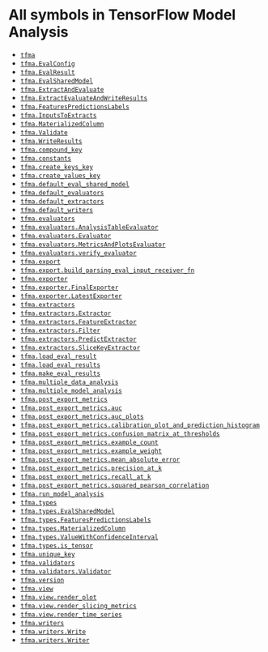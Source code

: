 # All symbols in TensorFlow Model Analysis

*  <a href="./tfma.md"><code>tfma</code></a>
*  <a href="./tfma/EvalConfig.md"><code>tfma.EvalConfig</code></a>
*  <a href="./tfma/EvalResult.md"><code>tfma.EvalResult</code></a>
*  <a href="./tfma/types/EvalSharedModel.md"><code>tfma.EvalSharedModel</code></a>
*  <a href="./tfma/ExtractAndEvaluate.md"><code>tfma.ExtractAndEvaluate</code></a>
*  <a href="./tfma/ExtractEvaluateAndWriteResults.md"><code>tfma.ExtractEvaluateAndWriteResults</code></a>
*  <a href="./tfma/types/FeaturesPredictionsLabels.md"><code>tfma.FeaturesPredictionsLabels</code></a>
*  <a href="./tfma/InputsToExtracts.md"><code>tfma.InputsToExtracts</code></a>
*  <a href="./tfma/types/MaterializedColumn.md"><code>tfma.MaterializedColumn</code></a>
*  <a href="./tfma/Validate.md"><code>tfma.Validate</code></a>
*  <a href="./tfma/WriteResults.md"><code>tfma.WriteResults</code></a>
*  <a href="./tfma/compound_key.md"><code>tfma.compound_key</code></a>
*  <a href="./tfma/constants.md"><code>tfma.constants</code></a>
*  <a href="./tfma/create_keys_key.md"><code>tfma.create_keys_key</code></a>
*  <a href="./tfma/create_values_key.md"><code>tfma.create_values_key</code></a>
*  <a href="./tfma/default_eval_shared_model.md"><code>tfma.default_eval_shared_model</code></a>
*  <a href="./tfma/default_evaluators.md"><code>tfma.default_evaluators</code></a>
*  <a href="./tfma/default_extractors.md"><code>tfma.default_extractors</code></a>
*  <a href="./tfma/default_writers.md"><code>tfma.default_writers</code></a>
*  <a href="./tfma/evaluators.md"><code>tfma.evaluators</code></a>
*  <a href="./tfma/evaluators/AnalysisTableEvaluator.md"><code>tfma.evaluators.AnalysisTableEvaluator</code></a>
*  <a href="./tfma/evaluators/Evaluator.md"><code>tfma.evaluators.Evaluator</code></a>
*  <a href="./tfma/evaluators/MetricsAndPlotsEvaluator.md"><code>tfma.evaluators.MetricsAndPlotsEvaluator</code></a>
*  <a href="./tfma/evaluators/verify_evaluator.md"><code>tfma.evaluators.verify_evaluator</code></a>
*  <a href="./tfma/export.md"><code>tfma.export</code></a>
*  <a href="./tfma/export/build_parsing_eval_input_receiver_fn.md"><code>tfma.export.build_parsing_eval_input_receiver_fn</code></a>
*  <a href="./tfma/exporter.md"><code>tfma.exporter</code></a>
*  <a href="./tfma/exporter/FinalExporter.md"><code>tfma.exporter.FinalExporter</code></a>
*  <a href="./tfma/exporter/LatestExporter.md"><code>tfma.exporter.LatestExporter</code></a>
*  <a href="./tfma/extractors.md"><code>tfma.extractors</code></a>
*  <a href="./tfma/extractors/Extractor.md"><code>tfma.extractors.Extractor</code></a>
*  <a href="./tfma/extractors/FeatureExtractor.md"><code>tfma.extractors.FeatureExtractor</code></a>
*  <a href="./tfma/extractors/Filter.md"><code>tfma.extractors.Filter</code></a>
*  <a href="./tfma/extractors/PredictExtractor.md"><code>tfma.extractors.PredictExtractor</code></a>
*  <a href="./tfma/extractors/SliceKeyExtractor.md"><code>tfma.extractors.SliceKeyExtractor</code></a>
*  <a href="./tfma/load_eval_result.md"><code>tfma.load_eval_result</code></a>
*  <a href="./tfma/load_eval_results.md"><code>tfma.load_eval_results</code></a>
*  <a href="./tfma/make_eval_results.md"><code>tfma.make_eval_results</code></a>
*  <a href="./tfma/multiple_data_analysis.md"><code>tfma.multiple_data_analysis</code></a>
*  <a href="./tfma/multiple_model_analysis.md"><code>tfma.multiple_model_analysis</code></a>
*  <a href="./tfma/post_export_metrics.md"><code>tfma.post_export_metrics</code></a>
*  <a href="./tfma/post_export_metrics/auc.md"><code>tfma.post_export_metrics.auc</code></a>
*  <a href="./tfma/post_export_metrics/auc_plots.md"><code>tfma.post_export_metrics.auc_plots</code></a>
*  <a href="./tfma/post_export_metrics/calibration_plot_and_prediction_histogram.md"><code>tfma.post_export_metrics.calibration_plot_and_prediction_histogram</code></a>
*  <a href="./tfma/post_export_metrics/confusion_matrix_at_thresholds.md"><code>tfma.post_export_metrics.confusion_matrix_at_thresholds</code></a>
*  <a href="./tfma/post_export_metrics/example_count.md"><code>tfma.post_export_metrics.example_count</code></a>
*  <a href="./tfma/post_export_metrics/example_weight.md"><code>tfma.post_export_metrics.example_weight</code></a>
*  <a href="./tfma/post_export_metrics/mean_absolute_error.md"><code>tfma.post_export_metrics.mean_absolute_error</code></a>
*  <a href="./tfma/post_export_metrics/precision_at_k.md"><code>tfma.post_export_metrics.precision_at_k</code></a>
*  <a href="./tfma/post_export_metrics/recall_at_k.md"><code>tfma.post_export_metrics.recall_at_k</code></a>
*  <a href="./tfma/post_export_metrics/squared_pearson_correlation.md"><code>tfma.post_export_metrics.squared_pearson_correlation</code></a>
*  <a href="./tfma/run_model_analysis.md"><code>tfma.run_model_analysis</code></a>
*  <a href="./tfma/types.md"><code>tfma.types</code></a>
*  <a href="./tfma/types/EvalSharedModel.md"><code>tfma.types.EvalSharedModel</code></a>
*  <a href="./tfma/types/FeaturesPredictionsLabels.md"><code>tfma.types.FeaturesPredictionsLabels</code></a>
*  <a href="./tfma/types/MaterializedColumn.md"><code>tfma.types.MaterializedColumn</code></a>
*  <a href="./tfma/types/ValueWithConfidenceInterval.md"><code>tfma.types.ValueWithConfidenceInterval</code></a>
*  <a href="./tfma/types/is_tensor.md"><code>tfma.types.is_tensor</code></a>
*  <a href="./tfma/unique_key.md"><code>tfma.unique_key</code></a>
*  <a href="./tfma/validators.md"><code>tfma.validators</code></a>
*  <a href="./tfma/validators/Validator.md"><code>tfma.validators.Validator</code></a>
*  <a href="./tfma/version.md"><code>tfma.version</code></a>
*  <a href="./tfma/view.md"><code>tfma.view</code></a>
*  <a href="./tfma/view/render_plot.md"><code>tfma.view.render_plot</code></a>
*  <a href="./tfma/view/render_slicing_metrics.md"><code>tfma.view.render_slicing_metrics</code></a>
*  <a href="./tfma/view/render_time_series.md"><code>tfma.view.render_time_series</code></a>
*  <a href="./tfma/writers.md"><code>tfma.writers</code></a>
*  <a href="./tfma/writers/Write.md"><code>tfma.writers.Write</code></a>
*  <a href="./tfma/writers/Writer.md"><code>tfma.writers.Writer</code></a>